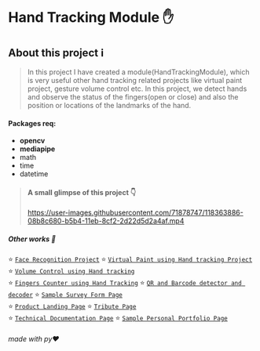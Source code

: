 # Hand Tracking Module ✋

## About this project ℹ️
> In this project I have created a module(HandTrackingModule), which is very useful other hand tracking related projects
like virtual paint project,  gesture volume control etc. In this project, we detect hands and observe the status of the
fingers(open or close) and also the position or locations of the landmarks of the hand.

#### Packages req: 
+ **opencv**
+ **mediapipe**
+ math 
+ time 
+ datetime


> #### A small glimpse of this project 👇 <br/>
> https://user-images.githubusercontent.com/71878747/118363886-08b8c680-b5b4-11eb-8cf2-2d22d5d2a4af.mp4




##### Other works 🎊
⭐ [`Face Recognition Project`](https://github.com/mnk17arts/myPython/blob/main/opencv/face-recognition-project/README.md) 
⭐ [`Virtual Paint using Hand tracking Project`]() 
⭐ [`Volume Control using Hand tracking`]() <br/>
⭐ [`Fingers Counter using Hand Tracking`]() 
⭐ [`QR and Barcode detector and decoder`]() 
⭐ [`Sample Survey Form Page`](https://github.com/mnk17arts/myHtmlCssJs/tree/main/survey-from) <br/>
⭐ [`Product Landing Page`](https://github.com/mnk17arts/myHtmlCssJs/tree/main/product-landing-page) 
⭐ [`Tribute Page`](https://github.com/mnk17arts/myHtmlCssJs/tree/main/tribute-page)  
⭐ [`Technical Documentation Page`](https://github.com/mnk17arts/myHtmlCssJs/tree/main/technical-documentation-page) 
⭐ [`Sample Personal Portfolio Page`](https://github.com/mnk17arts/myHtmlCssJs/tree/main/personal-portfolio-page)  


###### made with py❤️

